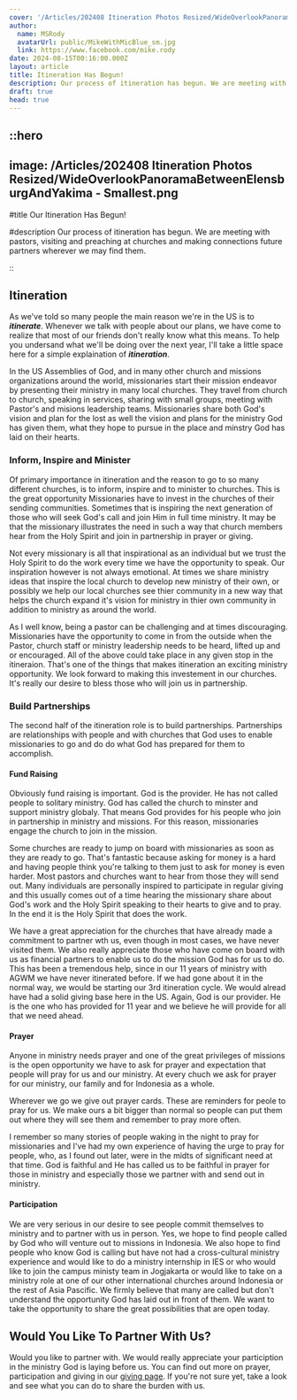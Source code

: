 ```yaml
---
cover: '/Articles/202408 Itineration Photos Resized/WideOverlookPanoramaBetweenElensburgAndYakima - Smallest.png'
author:
  name: MSRody
  avatarUrl: public/MikeWithMicBlue_sm.jpg
  link: https://www.facebook.com/mike.rody
date: 2024-08-15T00:16:00.000Z
layout: article
title: Itineration Has Begun!
description: Our process of itineration has begun. We are meeting with pastors, visiting and preaching at churches and making connections future partners wherever we may find them.
draft: true
head: true
---
```


::hero
---
image: /Articles/202408 Itineration Photos Resized/WideOverlookPanoramaBetweenElensburgAndYakima - Smallest.png
---
#title
Our Itineration Has Begun!

#description
Our process of itineration has begun. We are meeting with pastors, visiting and preaching at churches and making connections future partners wherever we may find them.

::

## Itineration

As we've told so many people the main reason we're in the US is to ***itinerate***. Whenever we talk with people about our plans, we have come to realize that most of our friends don't really know what this means. To help you undersand what we'll be doing over the next year, I'll take a little space here for a simple explaination of ***itineration***.

In the US Assemblies of God, and in many other church and missions organizations around the world, missionaries start their mission endeavor by presenting their ministry in many local churches. They travel from church to church, speaking in services, sharing with small groups, meeting with Pastor's and misions leadership teams. Missionaries share both God's vision and plan for the lost as well the vision and plans for the ministry God has given them, what they hope to pursue in the place and minstry God has laid on their hearts. 

### Inform, Inspire and Minister

Of primary importance in itineration and the reason to go to so many different churches, is to inform, inspire and to minister to churches. This is the great opportunity Missionaries have to invest in the churches of their sending communities. Sometimes that is inspiring the next generation of those who will seek God's call and join Him in full time ministry. It may be that the missionary illustrates the need in such a way that church members hear from the Holy Spirit and join in partnership in prayer or giving.



Not every missionary is all that inspirational as an individual but we trust the Holy Spirit to do the work every time we have the opportunity to speak. Our inspiration however is not always emotional. At times we share ministry ideas that inspire the local church to develop new ministry of their own, or possibly we help our local churches see thier community in a new way that helps the church expand it's vision for ministry in thier own community in addition to ministry as around the world.

As I well know, being a pastor can be challenging and at times discouraging. Missionaries have the opportunity to come in from the outside when the Pastor, church staff or ministry leadership needs to be heard, lifted up and or encouraged. All of the above could take place in any given stop in the itineraion. That's one of the things that makes itineration an exciting ministry opportunity. We look forward to making this investement in our churches. It's really our desire to bless those who will join us in partnership.

### Build Partnerships

The second half of the itineration role is to build partnerships.  Partnerships are relationships with people and with churches that God uses to enable missionaries to go and do do what God has prepared for them to accomplish.

#### Fund Raising

Obviously fund raising is important. God is the provider. He has not called people to solitary ministry. God has called the church to minster and support ministry globaly. That means God provides for his people who join in partnership in ministry and missions. For this reason, missionaries engage the church to join in the mission.

Some churches are ready to jump on board with missionaries as soon as they are ready to go.  That's fantastic because asking for money is a hard and having people think you're talking to them just to ask for money is even harder. Most pastors and churches want to hear from those they will send out. Many individuals are personally inspired to participate in regular giving and this usually comes out of a time hearing the missionary share about God's work and the Holy Spirit speaking to their hearts to give and to pray. In the end it is the Holy Spirit that does the work.

We have a great appreciation for the churches that have already made a commitment to partner wth us, even though in most cases, we have never visited them. We also really appreciate those who have come on board with us as financial partners to enable us to do the mission God has for us to do. This has been a tremendous help, since in our 11 years of ministry with AGWM we have never itinerated before. If we had gone about it in the normal way, we would be starting our 3rd itineration cycle.  We would alread have had a solid giving base here in the US. Again, God is our provider. He is the one who has provided for 11 year and we believe he will provide for all that we need ahead.


#### Prayer

Anyone in ministry needs prayer and one of the great privileges of missions is the open opportunity we have to ask for prayer and expectation that people will pray for us and our ministry. At every chuch we ask for prayer for our ministry, our family and for Indonesia as a whole.

Wherever we go we give out prayer cards.  These are reminders for peole to pray for us. We make ours a bit bigger than normal so people can put them out where they will see them and remember to pray more often.

I remember so many stories of people waking in the night to pray for missionaries and I've had my own experience of having the urge to pray for people, who, as I found out later, were in the midts of significant need at that time.  God is faithful and He has called us to be faithful in prayer for those in ministry and especially those we partner with and send out in ministry.

#### Participation

We are very serious in our desire to see people commit themselves to ministry and to partner with us in person.  Yes, we hope to find people called by God who will venture out to missions in Indonesia.  We also hope to find people who know God is calling but have not had a cross-cultural ministry experience and would like to do a ministry internship in IES or who would like to join the campus ministy team in Jogjakarta or would like to take on a ministry role at one of our other international churches around Indonesia or the rest of Asia Pascific.  We firmly believe that many are called but don't understand the opportunity God has laid out in front of them.  We want to take the opportunity to share the great possibilities that are open today.

## Would You Like To Partner With Us?

Would you like to partner with.  We would really appreciate your particiption in the ministry God is laying before us. You can find out more on prayer, participation and giving in our [giving page](https://therodys.com/giving). If you're not sure yet, take a look and see what you can do to share the burden with us.